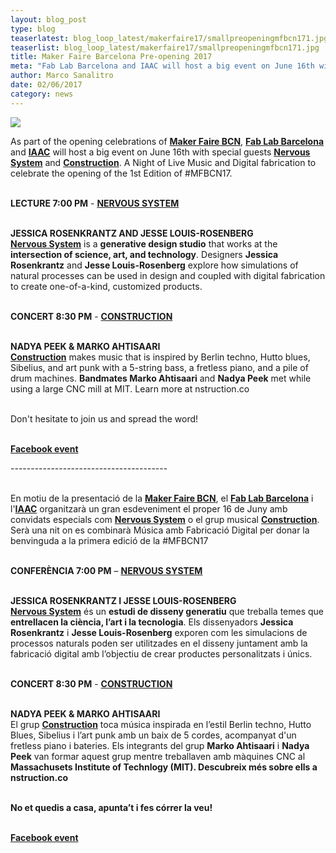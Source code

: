 ```yaml
---
layout: blog_post
type: blog
teaserlatest: blog_loop_latest/makerfaire17/smallpreopeningmfbcn171.jpg
teaserlist: blog_loop_latest/makerfaire17/smallpreopeningmfbcn171.jpg
title: Maker Faire Barcelona Pre-opening 2017
meta: "Fab Lab Barcelona and IAAC will host a big event on June 16th with special guests Nervous System and Construction. A Night of Live Music and Digital fabrication to celebrate the opening of the 1st Edition of Maker Faire BCN."
author: Marco Sanalitro
date: 02/06/2017 
category: news
---
```

<img src= "http://www.fablabbcn.org/img/blog/blog_loop_latest/makerfaire17/preopeningmfbcn171.jpg" align="middle"> 
<br>

As part of the opening celebrations of <strong><a href="http://barcelona.makerfaire.com/">Maker Faire BCN</a></strong>, <strong><a href="https://fablabbcn.org/index.html">Fab Lab Barcelona</a></strong> and <strong><a href="https://iaac.net/">IAAC</a></strong>  will host a big event on June 16th with special guests <strong><a href="http://n-e-r-v-o-u-s.com/">Nervous System</a></strong> and <strong><a href="http://nstruction.co/">Construction</a></strong>. A Night of Live Music and Digital fabrication to celebrate the opening of the 1st Edition of #MFBCN17.<br><br>

<strong>LECTURE 7:00 PM</strong> - <strong><a href="http://n-e-r-v-o-u-s.com/">NERVOUS SYSTEM</a></strong> <br><br>

<strong>JESSICA ROSENKRANTZ AND JESSE LOUIS-ROSENBERG</strong> <br>
<strong><a href="http://n-e-r-v-o-u-s.com/">Nervous System</a></strong> is a <strong>generative design studio</strong> that works at the <strong>intersection of science, art, and technology</strong>. Designers <strong>Jessica Rosenkrantz</strong> and <strong>Jesse Louis-Rosenberg</strong> explore how simulations of natural processes can be used in design and coupled with digital fabrication to create one-of-a-kind, customized products.<br><br>

<strong>CONCERT 8:30 PM</strong> - <strong><a href="http://nstruction.co/">CONSTRUCTION</a></strong> <br><br>

<strong>NADYA PEEK & MARKO AHTISAARI</strong><br>
<strong><a href="http://nstruction.co/">Construction</a></strong> makes music that is inspired by Berlin techno, Hutto blues, Sibelius, and art punk with a 5-string bass, a fretless piano, and a pile of drum machines. <strong>Bandmates Marko Ahtisaari</strong> and <strong>Nadya Peek</strong> met while using a large CNC mill at MIT. Learn more at nstruction.co<br><br>

Don't hesitate to join us and spread the word!<br><br>

<strong><a href="https://www.facebook.com/events/305458476543365/?active_tab=about">Facebook event</a></strong>

---------------------------------------<br><br>

En motiu de la presentació de la <strong><a href="http://barcelona.makerfaire.com/">Maker Faire BCN</a></strong>, el <strong><a href="https://fablabbcn.org/index.html">Fab Lab Barcelona</a></strong> i l'<strong><a href="https://iaac.net/">IAAC</a></strong> organitzarà un gran esdeveniment el proper 16 de Juny amb convidats especials com <strong><a href="http://n-e-r-v-o-u-s.com/">Nervous System</a></strong> o el grup musical <strong><a href="http://nstruction.co/">Construction</a></strong>. Serà una nit on es combinarà Música amb Fabricació Digital per donar la benvinguda a la primera edició de la #MFBCN17<br><br>

<strong>CONFERÈNCIA 7:00 PM</strong> – <strong><a href="http://n-e-r-v-o-u-s.com/">NERVOUS SYSTEM</a></strong><br><br>

<strong>JESSICA ROSENKRANTZ I JESSE LOUIS-ROSENBERG</strong> <br>
<strong><a href="http://n-e-r-v-o-u-s.com/">Nervous System</a></strong> és un <strong>estudi de disseny generatiu</strong> que treballa temes que <strong>entrellacen la ciència, l’art i la tecnologia</strong>. Els dissenyadors <strong>Jessica Rosenkrantz</strong> i <strong>Jesse Louis-Rosenberg</strong> exporen com les simulacions de processos naturals poden ser utilitzades en el disseny juntament amb la fabricació digital amb l’objectiu de crear productes personalitzats i únics. <br><br>

<strong>CONCERT 8:30 PM</strong> - <strong><a href="http://nstruction.co/">CONSTRUCTION</a></strong> <br><br>

<strong>NADYA PEEK & MARKO AHTISAARI</strong><br>
El grup <strong><a href="http://nstruction.co/">Construction</a></strong> toca música inspirada en l’estil Berlin techno, Hutto Blues, Sibelius i l’art punk amb un baix de 5 cordes, acompanyat d'un fretless piano i bateries. Els integrants del grup <strong>Marko Ahtisaari</strong> i <strong>Nadya Peek</strong> van formar aquest grup mentre treballaven amb màquines CNC al <strong>Massachusets Institute of Technlogy (MIT). Descubreix més sobre ells a nstruction.co<br><br>

No et quedis a casa, apunta’t i fes córrer la veu! <br><br>

<strong><a href="https://www.facebook.com/events/305458476543365/?active_tab=about">Facebook event</a></strong>






